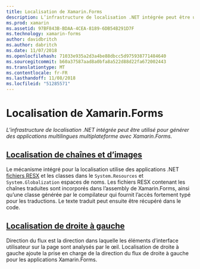 ```yaml
---
title: Localisation de Xamarin.Forms
description: L’infrastructure de localisation .NET intégrée peut être utilisé pour générer des applications multilingues multiplateforme avec Xamarin.Forms. Texte et images peuvent être localisés, et les applications peuvent prendre en charge un sens de déroulement de droite à gauche.
ms.prod: xamarin
ms.assetid: 97BF843B-BDAA-4CEA-8189-6DB54B291D7F
ms.technology: xamarin-forms
author: davidbritch
ms.author: dabritch
ms.date: 11/07/2018
ms.openlocfilehash: 71033e935a2d3a4be88dbcc5d975938771484640
ms.sourcegitcommit: b60a37587aad8a0bfa8a522d88d22fa672002443
ms.translationtype: MT
ms.contentlocale: fr-FR
ms.lasthandoff: 11/08/2018
ms.locfileid: "51285571"
---
```

# <a name="xamarinforms-localization"></a>Localisation de Xamarin.Forms

_L’infrastructure de localisation .NET intégrée peut être utilisé pour générer des applications multilingues multiplateforme avec Xamarin.Forms._

## <a name="string-and-image-localizationtextmd"></a>[Localisation de chaînes et d’images](text.md)

Le mécanisme intégré pour la localisation utilise des applications .NET [fichiers RESX](https://docs.microsoft.com/dotnet/framework/resources/creating-resource-files-for-desktop-apps#resources-in-resx-files) et les classes dans le `System.Resources` et `System.Globalization` espaces de noms. Les fichiers RESX contenant les chaînes traduites sont incorporés dans l’assembly de Xamarin.Forms, ainsi qu’une classe générée par le compilateur qui fournit l’accès fortement typé pour les traductions. Le texte traduit peut ensuite être récupéré dans le code.

## <a name="right-to-left-localizationright-to-leftmd"></a>[Localisation de droite à gauche](right-to-left.md)

Direction du flux est la direction dans laquelle les éléments d’interface utilisateur sur la page sont analysés par le œil. Localisation de droite à gauche ajoute la prise en charge de la direction du flux de droite à gauche pour les applications Xamarin.Forms.
